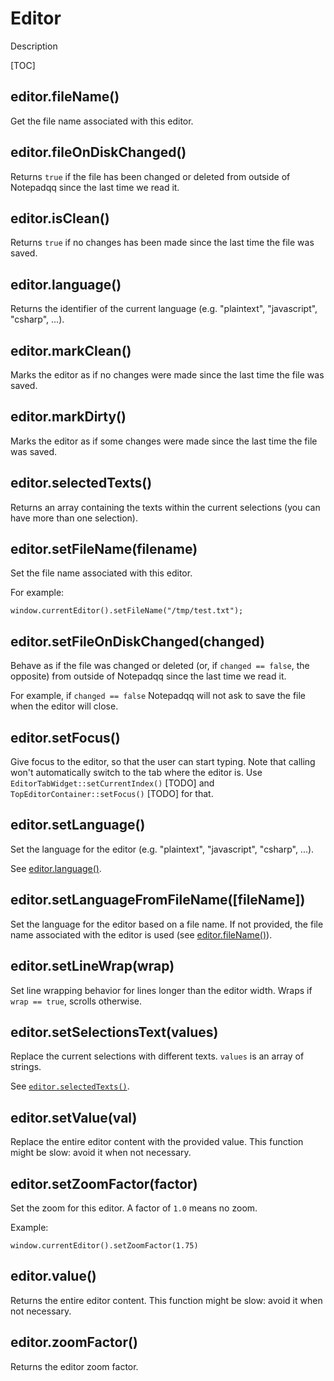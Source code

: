 # Editor

Description

[TOC]

## editor.fileName()

Get the file name associated with this editor.

## editor.fileOnDiskChanged()

Returns `true` if the file has been changed or deleted from outside of
Notepadqq since the last time we read it.

## editor.isClean()

Returns `true` if no changes has been made since the last time the file was
saved.

## editor.language()

Returns the identifier of the current language (e.g. "plaintext", "javascript",
"csharp", ...).

## editor.markClean()

Marks the editor as if no changes were made since the last time the file was
saved.

## editor.markDirty()

Marks the editor as if some changes were made since the last time the file was
saved.

## editor.selectedTexts()

Returns an array containing the texts within the current selections (you can
have more than one selection).

## editor.setFileName(filename)

Set the file name associated with this editor.

For example:

    window.currentEditor().setFileName("/tmp/test.txt");

## editor.setFileOnDiskChanged(changed)

Behave as if the file was changed or deleted (or, if `changed == false`, the
opposite) from outside of Notepadqq since the last time we read it.

For example, if `changed == false` Notepadqq will not ask to save the file
when the editor will close.

## editor.setFocus()

Give focus to the editor, so that the user can start
typing. Note that calling won't automatically switch to
the tab where the editor is. Use `EditorTabWidget::setCurrentIndex()` [TODO]
and `TopEditorContainer::setFocus()` [TODO] for that.

## editor.setLanguage()

Set the language for the editor (e.g. "plaintext", "javascript", "csharp", ...).

See [editor.language()](#editorlanguage).

## editor.setLanguageFromFileName([fileName])

Set the language for the editor based on a file name. If not provided, the
file name associated with the editor is used (see [editor.fileName()](#editorfilename)).

## editor.setLineWrap(wrap)

Set line wrapping behavior for lines longer than the editor width.
Wraps if `wrap == true`, scrolls otherwise.

## editor.setSelectionsText(values)

Replace the current selections with different texts. `values` is an array of
strings.

See [`editor.selectedTexts()`](#editorselectedtexts).

## editor.setValue(val)

Replace the entire editor content with the provided value. This function might
be slow: avoid it when not necessary.

## editor.setZoomFactor(factor)

Set the zoom for this editor. A factor of `1.0` means no zoom.

Example:

    window.currentEditor().setZoomFactor(1.75)

## editor.value()

Returns the entire editor content. This function might be slow: avoid it when not
necessary.

## editor.zoomFactor()

Returns the editor zoom factor.